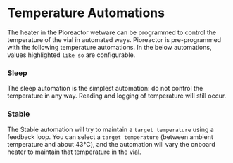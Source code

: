 # Temperature Automations

The heater in the Pioreactor wetware can be programmed to control the temperature of the vial in automated ways. Pioreactor is pre-programmed with the following temperature automations. In the below automations, values highlighted `like so` are configurable.

### Sleep

The sleep automation is the simplest automation: do not control the temperature in any way. Reading and logging of temperature will still occur.

### Stable

The Stable automation will try to maintain a `target temperature` using a feedback loop. You can select a `target temperature` (between ambient temperature and about 43℃), and the automation will vary the onboard heater to maintain that temperature in the vial.

